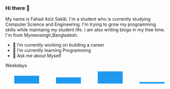 ### Hi there 👋

My name is Fahad Aziz Sakib. I'm a student who is currently studying Computer Science and Engineering. I'm trying to grow my programming skills while maintaing my student life. I am also writing blogs in my free time. I'm from Mymensingh,Bangladesh.

- 🔭 I’m currently working on building a career
- 🌱 I’m currently learning Programming
- 💬 Ask me about Myself
<div class="col-md-6">
        <div id="weekdays" class="chart-box">
          <div class="inside">
            <div class="row m-bottom-xs-5">
              <div class="col-md-12">
                <div class="title">
                  Weekdays
                  <i class="fa fa-question-circle tip small text-muted m-left-sm-5" title="" data-original-title="Average time per weekday over the  Last 7 Days"></i>
                </div>
              </div>
            </div>
            <div class="row">
              <div class="col-xs-12 center-xs p-top-xs-60">
                <div class="graph bb" style="position: relative;"><svg width="924.7999877929688" height="90" style="overflow: hidden; display: block;"><defs><clipPath id="bb-15417430635204972-clip"><rect width="921.7999877929688" height="56"></rect></clipPath><clipPath id="bb-15417430635204972-clip-xaxis"><rect x="-9" y="-15" width="941.7999877929688" height="50"></rect></clipPath><clipPath id="bb-15417430635204972-clip-yaxis"><rect x="-29" y="-4" width="21" height="70"></rect></clipPath><clipPath id="bb-15417430635204972-clip-grid"><rect width="921.7999877929688" height="56"></rect></clipPath></defs><g class="bb-main" transform="translate(1.5, 4.5)"><g clip-path="url(https://wakatime.com/dashboard#bb-15417430635204972-clip-grid)" class="bb-grid"><g class="bb-xgrid-focus"><line class="bb-xgrid-focus" x1="-10" x2="-10" y1="0" y2="56" style="visibility: hidden;"></line></g></g><g class="bb-chart" clip-path="url(https://wakatime.com/dashboard#bb-15417430635204972-clip)"><g class="bb-chart-bars"><g class="bb-chart-bar bb-target bb-target-Coding" style="pointer-events: none;"><g class="bb-shapes bb-shapes-Coding bb-bars bb-bars-Coding" style="cursor: pointer;"><path class="bb-shape bb-shape-0 bb-bar bb-bar-0" d="M26.542856270926336,56V19.78785974242211 H105.14285627092633 V56z" style="fill: rgb(31, 154, 239);"></path><path class="bb-shape bb-shape-1 bb-bar bb-bar-1" d="M158.22856881277903,56V24.861122866603996 H236.82856881277903 V56z" style="fill: rgb(31, 154, 239);"></path><path class="bb-shape bb-shape-2 bb-bar bb-bar-2" d="M289.91428135463167,56V6.000000000000002 H368.51428135463163 V56z" style="fill: rgb(31, 154, 239);"></path><path class="bb-shape bb-shape-3 bb-bar bb-bar-3" d="M421.59999389648436,56V39.53205684808315 H500.19999389648433 V56z" style="fill: rgb(31, 154, 239);"></path><path class="bb-shape bb-shape-4 bb-bar bb-bar-4" d="M553.2857064383371,56V29.610015869513077 H631.8857064383371 V56z" style="fill: rgb(31, 154, 239);"></path><path class="bb-shape bb-shape-5 bb-bar bb-bar-5" d="M684.9714189801898,56V51.2899651943008 H763.5714189801898 V56z" style="fill: rgb(31, 154, 239);"></path><path class="bb-shape bb-shape-6 bb-bar bb-bar-6" d="M816.6571315220425,56V32.33575552591918 H895.2571315220425 V56z" style="fill: rgb(31, 154, 239);"></path></g></g></g><g class="bb-event-rects bb-event-rects-single" style="fill-opacity: 0;"><rect x="0" y="0" width="921.7999877929688" height="56" class="bb-event-rect"></rect></g></g><g clip-path="url(https://wakatime.com/dashboard#bb-15417430635204972-clip-grid)" class="bb-grid bb-grid-lines"><g class="bb-xgrid-lines"></g><g class="bb-ygrid-lines"><g class="bb-ygrid-line"><line x1="0" x2="921.7999877929688" y1="56" y2="56" style=""></line><text transform="" text-anchor="end" dx="-4" dy="-5" x="921.7999877929688" y="56" style=""></text></g></g></g><g class="bb-axis bb-axis-x" clip-path="url(https://wakatime.com/dashboard#bb-15417430635204972-clip-xaxis)" transform="translate(0, 56)"><text class="bb-axis-x-label" x="921.7999877929688" dx="-0.5em" dy="-0.5em" style="text-anchor: end;"></text><g class="tick" transform="translate(66,0)"><line x2="0" x1="0" y2="6"></line><text x="0" y="9" style="text-anchor: middle;"><tspan x="0" dx="0" dy=".71em">Monday</tspan></text></g><g class="tick" transform="translate(198,0)"><line x2="0" x1="0" y2="6"></line><text x="0" y="9" style="text-anchor: middle;"><tspan x="0" dx="0" dy=".71em">Tuesday</tspan></text></g><g class="tick" transform="translate(330,0)"><line x2="0" x1="0" y2="6"></line><text x="0" y="9" style="text-anchor: middle;"><tspan x="0" dx="0" dy=".71em">Wednesday</tspan></text></g><g class="tick" transform="translate(461,0)"><line x2="0" x1="0" y2="6"></line><text x="0" y="9" style="text-anchor: middle;"><tspan x="0" dx="0" dy=".71em">Thursday</tspan></text></g><g class="tick" transform="translate(593,0)"><line x2="0" x1="0" y2="6"></line><text x="0" y="9" style="text-anchor: middle;"><tspan x="0" dx="0" dy=".71em">Friday</tspan></text></g><g class="tick" transform="translate(725,0)"><line x2="0" x1="0" y2="6"></line><text x="0" y="9" style="text-anchor: middle;"><tspan x="0" dx="0" dy=".71em">Saturday</tspan></text></g><g class="tick" transform="translate(856,0)"><line x2="0" x1="0" y2="6"></line><text x="0" y="9" style="text-anchor: middle;"><tspan x="0" dx="0" dy=".71em">Sunday</tspan></text></g><path class="domain" d="M0,6V0H921.7999877929688V6"></path></g><g class="bb-axis bb-axis-y" clip-path="url(https://wakatime.com/dashboard#bb-15417430635204972-clip-yaxis)" transform="translate(0, 0)" style="visibility: hidden;"><text class="bb-axis-y-label" transform="rotate(-90)" style="text-anchor: end;" x="0" dx="-0.5em" dy="1.2em"></text><path class="domain" d="M-6,1H0V56H-6"></path></g></g></svg><div class="bb-tooltip-container" style="position: absolute; pointer-events: none; display: none;"></div></div>
              </div>
            </div>
          </div>
        </div>
      </div>
